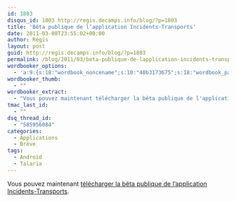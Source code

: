 ```yaml
---
id: 1803
disqus_id: 1803 http://regis.decamps.info/blog/?p=1803
title: 'Bêta publique de l’application Incidents-Transports'
date: 2011-03-08T23:55:02+00:00
author: Régis
layout: post
guid: http://regis.decamps.info/blog/?p=1803
permalink: /blog/2011/03/beta-publique-de-lapplication-incidents-transports/
wordbooker_options:
  - 'a:9:{s:18:"wordbook_noncename";s:10:"40b3173675";s:18:"wordbook_page_post";s:4:"-100";s:18:"wordbook_orandpage";s:1:"2";s:23:"wordbook_default_author";s:1:"1";s:23:"wordbook_extract_length";s:3:"256";s:19:"wordbook_actionlink";s:3:"300";s:26:"wordbooker_publish_default";s:2:"on";s:18:"wordbook_attribute";s:0:"";s:29:"wordbooker_status_update_text";s:33:"New blog post :  %title% - %link%";}'
wordbooker_thumb:
  - ""
wordbooker_extract:
  - "Vous pouvez maintenant télécharger la bêta publique de l'application Incidents-Transports."
tmac_last_id:
  - ""
dsq_thread_id:
  - "585956084"
categories:
  - Applications
  - Brève
tags:
  - Android
  - Talaria
---
```

Vous pouvez maintenant [télécharger la bêta publique de l’application Incidents-Transports](http://regis.decamps.info/blog/projects/incidents-transports/).
